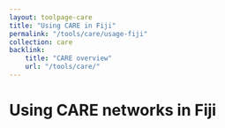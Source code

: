 ```yaml
---
layout: toolpage-care
title: "Using CARE in Fiji"
permalink: "/tools/care/usage-fiji"
collection: care
backlink:
    title: "CARE overview"
    url: "/tools/care/"
---
```


# Using CARE networks in Fiji